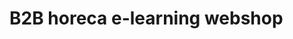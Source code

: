 # B2B horeca e-learning webshop

<!-- 
Thousands of healthcare products.
Dozens of suppliers.
Dozens of buyers.
Each buyer has different prices, processes, roles, and rights.

When we first started the product, it was clear that the situation required a new kind of architecture. The huge variety of different ERPs from the various suppliers, paired with the huge variety of procurement systems from the different buyers, as well as the many purchase processes that need to be supported looked daunting.

This is simply not something that can be done manually, at least not without an army of salespeople and backoffice employees.

But that is not how we roll.

## ERP-connected webshop+portal
We designed, architected, and built a project that on paper looked almost impossible.

A high-quality custom self-service software that allowed buyers to:
- browse available products
- see their customized discounts
- purchase (according to their company' process)
- pay online
- manage their orders, repeat old orders, see invoices, etc.

Every single step is automated. The whole process can last as little as a few minutes, and all happens from a smartphone or a PC.

All data is aggregated into a single Business Central ERP. Our custom portal communicates with the ERP in order to bring a high quality UX to life.

Sometimes though, the process gets stuck somewhere. A buyer orders a product that was supposed to be available but is not anymore, a payment does not go through, etc. 
The portal also features an employee interface, where employees can:
- see all orders that are stuck and intervene
- see all active and past orders and invoices
- impersonate a buyer in the portal in order to offer better help by "watching over the shoulder"
- inspect all data from all relevant systems: ERP, DMS, contracts, etc.

## Results
The results are nothing short of spectacular. 

The vast majority (90% or more) of purchases happen fully automatically without backoffice intervention.
The number of backoffice employees who need to work fulltime on the rental process is reduced by 70%.
The number of ERP licenses is reduced by 90%.
Uptime of the system is as close as it gets to 100%.

And thanks to continuous delivery, we keep booking improvements for both students and internal employees.

 -->
